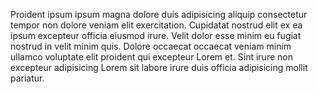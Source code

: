 

Proident ipsum ipsum magna dolore duis adipisicing aliquip consectetur tempor non dolore veniam elit exercitation. Cupidatat nostrud elit ex ea ipsum excepteur officia eiusmod irure. Velit dolor esse minim eu fugiat nostrud in velit minim quis. Dolore occaecat occaecat veniam minim ullamco voluptate elit proident qui excepteur Lorem et. Sint irure non excepteur adipisicing Lorem sit labore irure duis officia adipisicing mollit pariatur.